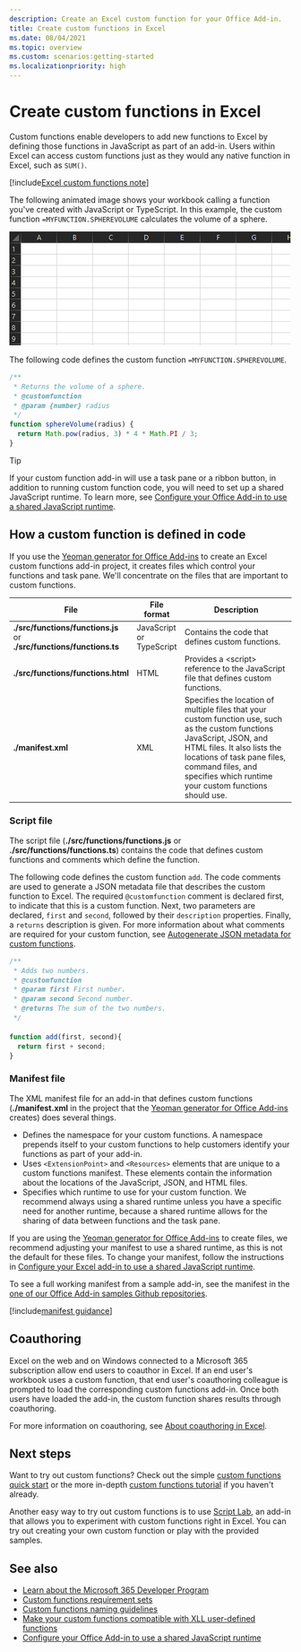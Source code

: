 ```yaml
---
description: Create an Excel custom function for your Office Add-in.
title: Create custom functions in Excel
ms.date: 08/04/2021
ms.topic: overview
ms.custom: scenarios:getting-started
ms.localizationpriority: high
---
```

# Create custom functions in Excel

Custom functions enable developers to add new functions to Excel by defining those functions in JavaScript as part of an add-in. Users within Excel can access custom functions just as they would any native function in Excel, such as `SUM()`.

[!include[Excel custom functions note](../includes/excel-custom-functions-note.md)]

The following animated image shows your workbook calling a function you've created with JavaScript or TypeScript. In this example, the custom function `=MYFUNCTION.SPHEREVOLUME` calculates the volume of a sphere.

![Animated image showing an end user inserting the MYFUNCTION.SPHEREVOLUME custom function into a cell of an Excel worksheet.](../images/SphereVolumeNew.gif)

The following code defines the custom function `=MYFUNCTION.SPHEREVOLUME`.

```js
/**
 * Returns the volume of a sphere.
 * @customfunction
 * @param {number} radius
 */
function sphereVolume(radius) {
  return Math.pow(radius, 3) * 4 * Math.PI / 3;
}
```

> [!TIP]
> If your custom function add-in will use a task pane or a ribbon button, in addition to running custom function code, you will need to set up a shared JavaScript runtime. To learn more, see [Configure your Office Add-in to use a shared JavaScript runtime](../develop/configure-your-add-in-to-use-a-shared-runtime.md).

## How a custom function is defined in code

If you use the [Yeoman generator for Office Add-ins](../develop/yeoman-generator-overview.md) to create an Excel custom functions add-in project, it creates files which control your functions and task pane. We'll concentrate on the files that are important to custom functions.

| File | File format | Description |
|------|-------------|-------------|
| **./src/functions/functions.js**<br/>or<br/>**./src/functions/functions.ts** | JavaScript<br/>or<br/>TypeScript | Contains the code that defines custom functions. |
| **./src/functions/functions.html** | HTML | Provides a &lt;script&gt; reference to the JavaScript file that defines custom functions. |
| **./manifest.xml** | XML | Specifies the location of multiple files that your custom function use, such as the custom functions JavaScript, JSON, and HTML files. It also lists the locations of task pane files, command files, and specifies which runtime your custom functions should use. |

### Script file

The script file (**./src/functions/functions.js** or **./src/functions/functions.ts**) contains the code that defines custom functions and comments which define the function.

The following code defines the custom function `add`. The code comments are used to generate a JSON metadata file that describes the custom function to Excel. The required `@customfunction` comment is declared first, to indicate that this is a custom function. Next, two parameters are declared, `first` and `second`, followed by their `description` properties. Finally, a `returns` description is given. For more information about what comments are required for your custom function, see [Autogenerate JSON metadata for custom functions](custom-functions-json-autogeneration.md).

```js
/**
 * Adds two numbers.
 * @customfunction 
 * @param first First number.
 * @param second Second number.
 * @returns The sum of the two numbers.
 */

function add(first, second){
  return first + second;
}
```

### Manifest file

The XML manifest file for an add-in that defines custom functions (**./manifest.xml** in the project that the [Yeoman generator for Office Add-ins](../develop/yeoman-generator-overview.md) creates) does several things.

- Defines the namespace for your custom functions. A namespace prepends itself to your custom functions to help customers identify your functions as part of your add-in.
- Uses `<ExtensionPoint>` and `<Resources>` elements that are unique to a custom functions manifest. These elements contain the information about the locations of the JavaScript, JSON, and HTML files.
- Specifies which runtime to use for your custom function. We recommend always using a shared runtime unless you have a specific need for another runtime, because a shared runtime allows for the sharing of data between functions and the task pane.

If you are using the [Yeoman generator for Office Add-ins](../develop/yeoman-generator-overview.md) to create files, we recommend adjusting your manifest to use a shared runtime, as this is not the default for these files. To change your manifest, follow the instructions in [Configure your Excel add-in to use a shared JavaScript runtime](../develop/configure-your-add-in-to-use-a-shared-runtime.md).

To see a full working manifest from a sample add-in, see the manifest in the [one of our Office Add-in samples Github repositories](https://github.com/OfficeDev/Office-Add-in-samples/blob/main/Samples/excel-shared-runtime-global-state/manifest.xml).

[!include[manifest guidance](../includes/manifest-guidance.md)]

## Coauthoring

Excel on the web and on Windows connected to a Microsoft 365 subscription allow end users to coauthor in Excel. If an end user's workbook uses a custom function, that end user's coauthoring colleague is prompted to load the corresponding custom functions add-in. Once both users have loaded the add-in, the custom function shares results through coauthoring.

For more information on coauthoring, see [About coauthoring in Excel](/office/vba/excel/concepts/about-coauthoring-in-excel).

## Next steps

Want to try out custom functions? Check out the simple [custom functions quick start](../quickstarts/excel-custom-functions-quickstart.md) or the more in-depth [custom functions tutorial](../tutorials/excel-tutorial-create-custom-functions.md) if you haven't already.

Another easy way to try out custom functions is to use [Script Lab](https://appsource.microsoft.com/product/office/WA104380862?src=office&corrid=1ada79ac-6392-438d-bb16-fce6994a2a7e&omexanonuid=f7b03101-ec22-4270-a274-bcf16c762039&referralurl=https%3a%2f%2fgithub.com%2fofficedev%2fscript-lab), an add-in that allows you to experiment with custom functions right in Excel. You can try out creating your own custom function or play with the provided samples.

## See also

* [Learn about the Microsoft 365 Developer Program](https://developer.microsoft.com/microsoft-365/dev-program)
* [Custom functions requirement sets](/javascript/api/requirement-sets/custom-functions-requirement-sets.md)
* [Custom functions naming guidelines](custom-functions-naming.md)
* [Make your custom functions compatible with XLL user-defined functions](make-custom-functions-compatible-with-xll-udf.md)
* [Configure your Office Add-in to use a shared JavaScript runtime](../develop/configure-your-add-in-to-use-a-shared-runtime.md)

